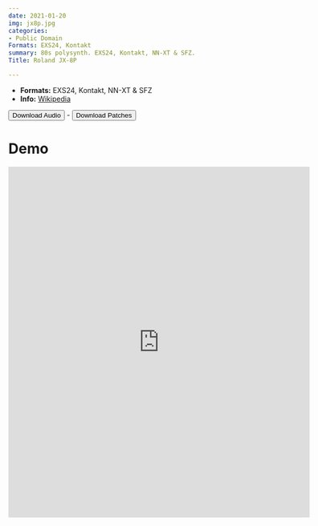 ```yaml
---
date: 2021-01-20
img: jx8p.jpg
categories:
- Public Domain
Formats: EXS24, Kontakt
summary: 80s polysynth. EXS24, Kontakt, NN-XT & SFZ.
Title: Roland JX-8P

---
```


* **Formats:** EXS24, Kontakt, NN-XT & SFZ
* **Info:** [Wikipedia](https://en.wikipedia.org/wiki/Roland_JX-8P/)

<div class="buttons"> <a href="https://www.dropbox.com/sh/5vdujxckouq9sf1/AACPseyt3J5lUS7ddOY9C6Aza?dl=0"> <button>Download Audio</button></a> - <a href="https://github.com/publicsamples/Roland-JX-8p"> <button>Download Patches</button></a></div>

# Demo

<iframe width="600" height="700" src="https://www.modularsamples.com/Demos/demos/jx8.html" frameborder="0" allow="accelerometer; autoplay; clipboard-write; encrypted-media; gyroscope; picture-in-picture" allowfullscreen></iframe>